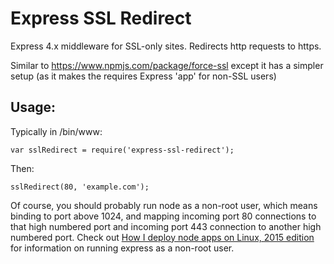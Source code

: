 # Express SSL Redirect

Express 4.x middleware for SSL-only sites. Redirects http requests to https.

Similar to https://www.npmjs.com/package/force-ssl except it has a simpler setup (as it makes the requires Express 'app' for non-SSL users)

## Usage:

Typically in /bin/www:

	var sslRedirect = require('express-ssl-redirect');

Then:

	sslRedirect(80, 'example.com');

Of course, you should probably run node as a non-root user, which means binding to port above 1024, and mapping incoming port 80 connections to that high numbered port and incoming port 443  connection to another high numbered port. Check out [How I deploy node apps on Linux, 2015 edition](https://medium.com/@mikemaccana/how-i-deploy-node-apps-on-linux-2014-edition-309d606219ca) for information on running express as a non-root user.
